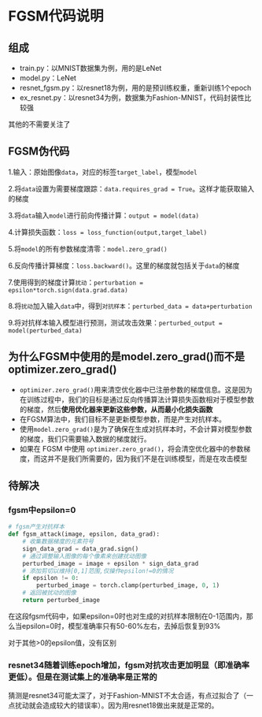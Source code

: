 # FGSM代码说明

## 组成

- train.py：以MNIST数据集为例，用的是LeNet
- model.py：LeNet
- resnet_fgsm.py：以resnet18为例，用的是预训练权重，重新训练1个epoch
- ex_resnet.py：以resnet34为例，数据集为Fashion-MNIST，代码封装性比较强

其他的不需要关注了

## FGSM伪代码

1.输入：原始图像`data`，对应的标签`target_label`，模型`model`

2.将`data`设置为需要梯度跟踪：`data.requires_grad = True`。这样才能获取输入的梯度

3.将`data`输入`model`进行前向传播计算：`output = model(data)`

4.计算损失函数：`loss = loss_function(output,target_label)`

5.将`model`的所有参数梯度清零：`model.zero_grad()`

6.反向传播计算梯度：`loss.backward()`。这里的梯度就包括关于`data`的梯度

7.使用得到的梯度计算`扰动`：`perturbation = epsilon*torch.sign(data.grad.data)`

8.将`扰动`加入输入`data`中，得到`对抗样本`：`perturbed_data = data+perturbation`

9.将对抗样本输入模型进行预测，测试攻击效果：`perturbed_output = model(perturbed_data)`



## 为什么FGSM中使用的是model.zero_grad()而不是optimizer.zero_grad()

- `optimizer.zero_grad()`用来清空优化器中已注册参数的梯度信息。这是因为在训练过程中，我们的目标是通过反向传播算法计算损失函数相对于模型参数的梯度，然后**使用优化器来更新这些参数，从而最小化损失函数**
- 在FGSM算法中，我们目标不是更新模型参数，而是产生对抗样本。
- 使用`model.zero_grad()`是为了确保在生成对抗样本时，不会计算对模型参数的梯度，我们只需要输入数据的梯度就行。
- 如果在 FGSM 中使用 `optimizer.zero_grad()`，将会清空优化器中的参数梯度，而这并不是我们所需要的，因为我们不是在训练模型，而是在攻击模型



## 待解决

### fgsm中epsilon=0

```python
# fgsm产生对抗样本
def fgsm_attack(image, epsilon, data_grad):
    # 收集数据梯度的元素符号
    sign_data_grad = data_grad.sign()
    # 通过调整输入图像的每个像素来创建扰动图像
    perturbed_image = image + epsilon * sign_data_grad
    # 添加剪切以维持[0,1]范围,仅操作epsilon!=0的情况
    if epsilon != 0:
        perturbed_image = torch.clamp(perturbed_image, 0, 1)
    # 返回被扰动的图像
    return perturbed_image
```

在这段fgsm代码中，如果epsilon=0时也对生成的对抗样本限制在0-1范围内，那么当epsilon=0时，模型准确率只有50-60%左右，去掉后恢复到93%

对于其他>0的epsilon值，没有区别



### resnet34随着训练epoch增加，fgsm对抗攻击更加明显（即准确率更低）。但是在测试集上的准确率是正常的

猜测是resnet34可能太深了，对于Fashion-MNIST不太合适，有点过拟合了（一点扰动就会造成较大的错误率）。因为用resnet18做出来就是正常的。
